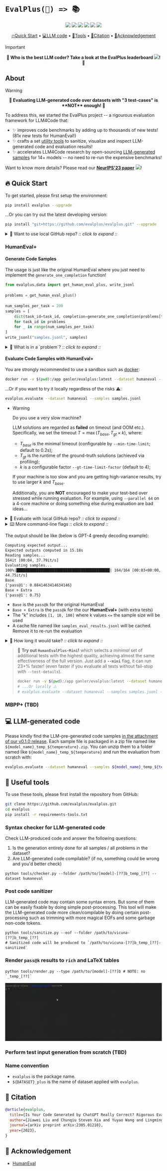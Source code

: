 # `EvalPlus(📖) => 📚`

<p align="center">
    <a href="https://evalplus.github.io/leaderboard.html"><img src="https://img.shields.io/badge/%F0%9F%8F%86-leaderboard-8A2BE2"></a>
    <a href="https://arxiv.org/abs/2305.01210"><img src="https://img.shields.io/badge/arXiv-2305.01210-b31b1b.svg"></a>
    <a href="https://pypi.org/project/evalplus/"><img src="https://img.shields.io/pypi/v/evalplus?color=g"></a>
    <a href="https://pepy.tech/project/evalplus"><img src="https://static.pepy.tech/badge/evalplus"></a>
    <a href="https://hub.docker.com/r/ganler/evalplus" title="Docker"><img src="https://img.shields.io/docker/image-size/ganler/evalplus"></a>
    <a href="https://github.com/evalplus/evalplus/blob/master/LICENSE"><img src="https://img.shields.io/pypi/l/evalplus"></a>
</p>


<p align="center">
    <a href="#-quick-start">🔥Quick Start</a> •
    <a href="#-llm-generated-code">💻LLM code</a> •
    <a href="#-useful-tools">🔨Tools</a> •
    <a href="#-citation">📜Citation</a> •
    <a href="#-acknowledgement">🙏Acknowledgement</a>
</p>

> [!Important]
> <div align="center">
> <b>
> 📢 Who is the best LLM coder? Take a look at the EvalPlus leaderboard <a href="https://evalplus.github.io/leaderboard.html"><img src="https://img.shields.io/badge/%F0%9F%8F%86-leaderboard-8A2BE2"></a>! 📢
> </b>
> </div>

## About

> [!Warning]
> <div align="center">
> <b>
> 🚨 Evaluating LLM-generated code over datasets with "3 test-cases" is **NOT** enough! 🚨
> </b>
> </div>

To address this, we started the EvalPlus project -- a rigourous evaluation framework for LLM4Code that:

+ ✨ improves code benchmarks by adding up to thousands of new tests! (81x new tests for HumanEval!)
+ ✨ crafts a set [utility tools](#useful-tools) to sanitize, visualize and inspect LLM-generated code and evaluation results!
+ ✨ accelerates LLM4Code research by open-sourcing [LLM-generated samples](https://github.com/evalplus/evalplus/releases/tag/v0.1.0) for 14+ models -- no need to re-run the expensive benchmarks!

Want to know more details? Please read our [**NeurIPS'23 paper**](https://arxiv.org/abs/2305.01210) [![](https://img.shields.io/badge/arXiv-2305.01210-b31b1b.svg)](https://arxiv.org/abs/2305.01210)!

## 🔥 Quick Start

To get started, please first setup the environment:

```bash
pip install evalplus --upgrade
```

...Or you can try out the latest developing version:


```bash
pip install "git+https://github.com/evalplus/evalplus.git" --upgrade
```

<details><summary>🤔 Want to use local GitHub repo? <i>:: click to expand ::</i></summary>
<div>

```bash
git clone https://github.com/evalplus/evalplus.git
cd evalplus
export PYTHONPATH=$PYTHONPATH:$(pwd)
pip install -r requirements.txt
```

</div>
</details>

### HumanEval+

#### Generate Code Samples

The usage is just like the original HumanEval where you just need to implement the `generate_one_completion` function!

```python
from evalplus.data import get_human_eval_plus, write_jsonl

problems = get_human_eval_plus()

num_samples_per_task = 200
samples = [
    dict(task_id=task_id, completion=generate_one_completion(problems[task_id]["prompt"]))
    for task_id in problems
    for _ in range(num_samples_per_task)
]
write_jsonl("samples.jsonl", samples)
```

<details><summary>🤔 What is in a `problem`? <i>:: click to expand ::</i></summary>
<div>

* `task_id` is the identifier string for the task
* `entry_point` is name of the function
* `prompt` is the function signature with docstring
+ `canonical_solution` is the ground-truth implementation (re-implemented to fix bugs in HumanEval)
+ `base_input` is the test inputs in original HumanEval
+ `plus_input` is the test inputs brought by EvalPlus

</div>
</details>

#### Evaluate Code Samples with HumanEval+

You are strongly recommended to use a sandbox such as [docker](https://docs.docker.com/get-docker/):

```bash
docker run -v $(pwd):/app ganler/evalplus:latest --dataset humaneval --samples samples.jsonl
```

...Or if you want to try it locally regardless of the risks ⚠️:

```bash
evalplus.evaluate --dataset humaneval --samples samples.jsonl
```

- > [!Warning]
  > Do you use a very slow machine?
  >
  > LLM solutions are regarded as **failed** on timeout (and OOM etc.).
  > Specifically, we set the timeout $T=\max(T_{base}, T_{gt}\times k)$, where:
  >
  > - $T_{base}$ is the minimal timeout (configurable by `--min-time-limit`; default to 0.2s);
  > - $T_{gt}$ is the runtime of the ground-truth solutions (achieved via profiling);
  > - $k$ is a configurable factor `--gt-time-limit-factor` (default to 4);
  >
  > If your machine is too slow and you are getting high-variance results, try to use larger $k$ and $T_{base}$.
  >
  > Additionally, you are **NOT** encouraged to make your test-bed over stressed while running evaluation.
  > For example, using `--parallel 64` on a 4-core machine or doing something else during evaluation are bad ideas...

<details><summary>🤔 Evaluate with local GitHub repo? <i>:: click to expand ::</i></summary>
<div>

```bash
export PYTHONPATH=$PYTHONPATH:$(pwd)
python evalplus/evaluate.py --dataset humaneval --samples samples.jsonl
```

</div>
</details>

<details><summary>⌨️ More command-line flags <i>:: click to expand ::</i></summary>
<div>

* `--parallel`: by default half of the cores
* `--base-only` (store_ture): only run base HumanEval tests
* `--i-just-wanna-run`: force a re-run

</div>
</details>

The output should be like (below is GPT-4 greedy decoding example):

```
Computing expected output...
Expected outputs computed in 15.18s
Reading samples...
164it [00:04, 37.79it/s]
Evaluating samples...
100%|██████████████████████████████████████████| 164/164 [00:03<00:00, 44.75it/s]
Base
{'pass@1': 0.8841463414634146}
Base + Extra
{'pass@1': 0.75}
```

- `Base` is the `pass@k` for the original HumanEval
- `Base + Extra` is the `pass@k` for the our **HumanEval+** (with extra tests)
- The "k" includes `[1, 10, 100]` where k values `<=` the sample size will be used
- A cache file named like `samples_eval_results.jsonl` will be cached. Remove it to re-run the evaluation

<details><summary>🤔 How long it would take? <i>:: click to expand ::</i></summary>
<div>

When running 200 samples x 164 tasks x ~700+ tests, it can take around 2-10 minute by using `--parallel 64` and `--test-details`.
Here are some tips to speed up the evaluation:

* Use `--parallel $(nproc)`
* Do **NOT** use `--test-details` if you just want to quickly get pass@k as `--test-details` will run all tests (700+ on average for each task), while without `--test-details` the testing for a sample stops immediately when it fails the first test.
* Use our pre-evaluated results (see [LLM-generated code](#-LLM-generated-code))
* Use HumanEval+ Mini

</div>
</details>

> 🚀 **Try out `HumanEvalPlus-Mini`!** which selects a *minimal* set of additional tests with the highest quality, achieving almost the same effectiveness of the full version. Just add a **`--mini`** flag, it can run 23+% faster! (even faster if you evaluate all tests without fail-stop with `--test-details`).
>
> ```bash
> docker run -v $(pwd):/app ganler/evalplus:latest --dataset humaneval --samples samples.jsonl --mini
> # ...Or locally ⚠️
> # evalplus.evaluate --dataset humaneval --samples samples.jsonl --mini
> ```

### MBPP+ (TBD)


## 💻 LLM-generated code

Please kindly find the LLM-pre-generated code samples [in the attachment of our v0.1.0 release](https://github.com/evalplus/evalplus/releases/tag/v0.1.0).
Each sample file is packaged in a zip file named like `${model_name}_temp_${temperature}.zip`.
You can unzip them to a folder named like `${model_name}_temp_${temperature}` and run the evaluation from scratch with:

```bash
evalplus.evaluate --dataset humaneval --samples ${model_name}_temp_${temperature}
```

## 🔨 Useful tools

To use these tools, please first install the repository from GitHub:

```bash
git clone https://github.com/evalplus/evalplus.git
cd evalplus
pip install -r requirements-tools.txt
```

### Syntax checker for LLM-generated code

Check LLM-produced code and answer the following questions:

1. Is the generation entirely done for all samples / all problems in the dataset?
2. Are LLM-generated code compilable? (if no, something could be wrong and you'd better check)

```shell
python tools/checker.py --folder /path/to/[model]-[??]b_temp_[??] --dataset humaneval
```

### Post code sanitizer

LLM-generated code may contain some syntax errors.
But some of them can be easily fixable by doing simple post-processing.
This tool will make the LLM-generated code more clean/compilable by doing certain post-processing such as trimming with more magical EOFs and some garbage non-code tokens.

```shell
python tools/sanitize.py --eof --folder /path/to/vicuna-[??]b_temp_[??]
# Sanitized code will be produced to `/path/to/vicuna-[??]b_temp_[??]-sanitized`
```

### Render `pass@k` results to `rich` and LaTeX tables

```shell
python tools/render.py --type /path/to/[model]-[??]b # NOTE: no `_temp_[??]`
```

![](./gallary/render.gif)

### Perform test input generation from scratch (TBD)


### Name convention

- `evalplus` is the package name.
- `${DATASET}_plus` is the name of dataset applied with `evalplus`.

## 📜 Citation

```bibtex
@article{evalplus,
  title={Is Your Code Generated by ChatGPT Really Correct? Rigorous Evaluation of Large Language Models for Code Generation},
  author={Jiawei Liu and Chunqiu Steven Xia and Yuyao Wang and Lingming Zhang},
  journal={arXiv preprint arXiv:2305.01210},
  year={2023},
}
```

## 🙏 Acknowledgement

- [HumanEval](https://github.com/openai/human-eval)

